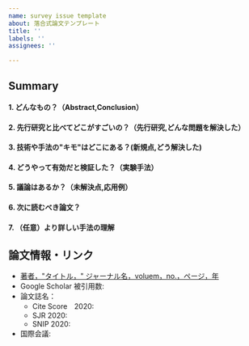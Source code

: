 ```yaml
---
name: survey issue template
about: 落合式論文テンプレート
title: ''
labels: ''
assignees: ''

---
```



## Summary
#### 1. どんなもの？（Abstract,Conclusion）
#### 2. 先行研究と比べてどこがすごいの？（先行研究,どんな問題を解決した）
#### 3. 技術や手法の"キモ"はどこにある？(新規点,どう解決した)
#### 4. どうやって有効だと検証した？（実験手法）
#### 5. 議論はあるか？（未解決点,応用例）
#### 6. 次に読むべき論文？
#### 7. （任意）より詳しい手法の理解

## 論文情報・リンク
- [著者，"タイトル，" ジャーナル名，voluem，no.，ページ，年](論文リンク)
- Google Scholar 被引用数:
- 論文誌名：
  -  Cite Score　2020:
  -  SJR 2020:
  -  SNIP 2020:
- 国際会議:

